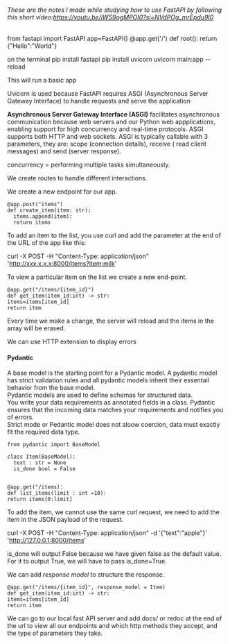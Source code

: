 ###### These are the notes I made while studying how to use FastAPI by following this short video:https://youtu.be/iWS9ogMPOI0?si=NVdPOg_mrEpdu9I0

   from fastapi import FastAPI
    app=FastAPI()
    @app.get('/')
    def root():
      return {"Hello":"World"}

on the terminal
    pip install fastapi
    pip install uvicorn
    uvicorn main:app --reload

This will run a basic app

Uvicorn is used because FastAPI requires ASGI (Asynchronous Server Gateway Interface) to handle requests and serve the application

**Asynchronous Server Gateway Interface (ASGI)** facilitates asynchronous communication because web servers and our Python web appplications, enabling support for high concurrency and real-time protocols. ASGI supports both HTTP and web sockets. ASGI is typically callable with 3 parameters, they are: scope (connection details), receive ( read client messages) and send (server response). 

concurrency = performing multiple tasks simultaneously. 


We create routes to handle different interactions. 

We create a new endpoint for our app.

    @app.post("items")
    def create_item(item: str):
      items.append(item):
      return items

To add an item to the list, you use curl and add the parameter at the end of the URL of the app like this:

curl -X POST -H "Content-Type: application/json" 'http://xxx.x.x.x:8000/items?item:milk'

To view a particular item on the list we create a new end-point.

    @app.get("/items/{item_id}")
    def get_item(item_id:int) -> str:
    items=items[item_id]
    return item

Every time we make a change, the server will reload and the items in the array will be erased.

We can use HTTP extension to display errors


#### Pydantic
A base model is the starting point for a Pydantic model. A pydantic model has strict validation rules and all pydantic models inherit their essentail behavior from the base model.   
Pydantic models are used to define schemas for structured data.   
You write your data requirements as annotated fields in a class. Pydantic ensures that the incoming data matches your requirements and notifies you of errors.  
Strict mode or Pedantic model does not aloow coercion, data must exactly fit the required data type.

    from pydantic import BaseModel

    class Item(BaseModel):
      text : str = None
      is_done bool = False


    @app.get("/items):
    def list_items(limit : int =10):
    return items[0:limit]


To add the item, we cannot use the same curl request, we need to add the item in the JSON payload of the request.

   curl -X POST -H "Content-Type: application/json" -d '{"text":"apple"}' 'http://127.0.0.1:8000/items'

is_done will output False because we have given false as the default value. For it to output True, we will have to pass is_done=True.


We can add *response model* to structure the response. 

    @app.get("/items/{item_id}", response_model = Item)
    def get_item(item_id:int) -> str:
    items=items[item_id]
    return item

We can go to our local fast API server and add docs/ or redoc at the end of the url to view all our endpoints and which http methods they accept, and the type of parameters they take. 